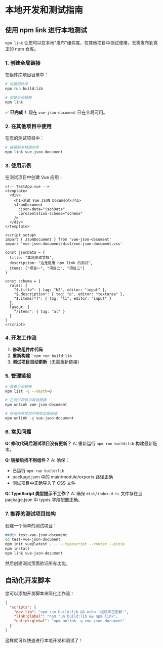# 本地开发和测试指南

## 使用 npm link 进行本地测试

`npm link` 让您可以在本地"发布"组件库，在其他项目中测试使用，无需发布到真正的 npm 仓库。

### 1. 创建全局链接

在组件库项目目录中：

```bash
# 构建组件库
npm run build:lib

# 创建全局链接
npm link
```

✅ **已完成！** 现在 `vue-json-document` 已在全局可用。

### 2. 在其他项目中使用

在您的测试项目中：

```bash
# 链接到本地组件库
npm link vue-json-document
```

### 3. 使用示例

在测试项目中创建 Vue 应用：

```vue
<!-- TestApp.vue -->
<template>
  <div>
    <h1>测试 Vue JSON Document</h1>
    <JsonDocument
      :json-data="jsonData"
      :presentation-schema="schema"
    />
  </div>
</template>

<script setup>
import { JsonDocument } from 'vue-json-document'
import 'vue-json-document/dist/vue-json-document.css'

const jsonData = {
  title: "本地测试文档",
  description: "这是使用 npm link 的测试",
  items: ["项目一", "项目二", "项目三"]
}

const schema = {
  rules: {
    "$.title": { tag: "h2", editor: "input" },
    "$.description": { tag: "p", editor: "textarea" },
    "$.items[*]": { tag: "li", editor: "input" }
  },
  layout: {
    "/items": { tag: "ul" }
  }
}
</script>
```

### 4. 开发工作流

1. **修改组件库代码**
2. **重新构建**：`npm run build:lib`
3. **测试项目自动更新**（无需重新链接）

### 5. 管理链接

```bash
# 查看全局链接
npm list -g --depth=0

# 在测试项目中取消链接
npm unlink vue-json-document

# 在组件库项目中移除全局链接
npm unlink -g vue-json-document
```

### 6. 常见问题

**Q: 修改代码后测试项目没有更新？**
A: 重新运行 `npm run build:lib` 构建最新版本。

**Q: 链接后找不到组件？**
A: 确保：
- 已运行 `npm run build:lib`
- package.json 中的 main/module/exports 路径正确
- 测试项目中正确导入了 CSS 文件

**Q: TypeScript 类型提示不工作？**
A: 确保 `dist/index.d.ts` 文件存在且 package.json 中 types 字段配置正确。

### 7. 推荐的测试项目结构

创建一个简单的测试项目：

```bash
mkdir test-vue-json-document
cd test-vue-json-document
npm init vue@latest . -- --typescript --router --pinia
npm install
npm link vue-json-document
```

然后创建测试页面验证所有功能。

## 自动化开发脚本

您可以添加开发脚本来简化工作流：

```json
{
  "scripts": {
    "dev:lib": "npm run build:lib && echo '组件库已更新'",
    "link:global": "npm run build:lib && npm link",
    "unlink:global": "npm unlink -g vue-json-document"
  }
}
```

这样就可以快速进行本地开发和测试了！